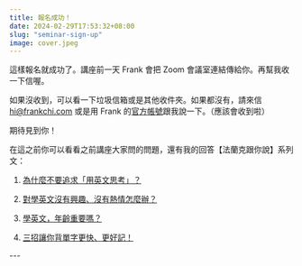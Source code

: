 ```yaml
---
title: 報名成功！
date: 2024-02-29T17:53:32+08:00
slug: "seminar-sign-up"
image: cover.jpeg
---
```


這樣報名就成功了。講座前一天 Frank 會把 Zoom 會議室連結傳給你。再幫我收一下信喔。

如果沒收到，可以看一下垃圾信箱或是其他收件夾。如果都沒有，請來信 hi@frankchi.com 或是用 Frank 的[官方帳號](https://lin.ee/0vIw5Wd)跟我說一下。（應該會收到啦）

期待見到你！

在這之前你可以看看之前講座大家問的問題，還有我的回答【法蘭克跟你說】系列文：
1. [為什麼不要追求「用英文思考」？](/p/think-in-english/)

2. [對學英文沒有興趣、沒有熱情怎麼辦？](/p/passion-overrated/)

3. [學英文，年齡重要嗎？](/p/never-too-late/)

4. [三招讓你背單字更快、更好記！](/p/how_to_vocab/)


<!-- ---
title: 報名截止囉！
date: 2024-02-29T17:53:32+08:00
slug: "seminar-sign-up"
image: cover.jpeg
 -->---

<!-- 3/30 號這次報名截止囉，連結我已經發出了。如果還想來或沒收到連結，請你來信 hi@frankchi.com 或是用 Frank 的[官方帳號](https://lin.ee/0vIw5Wd)跟我說一下。 -->

